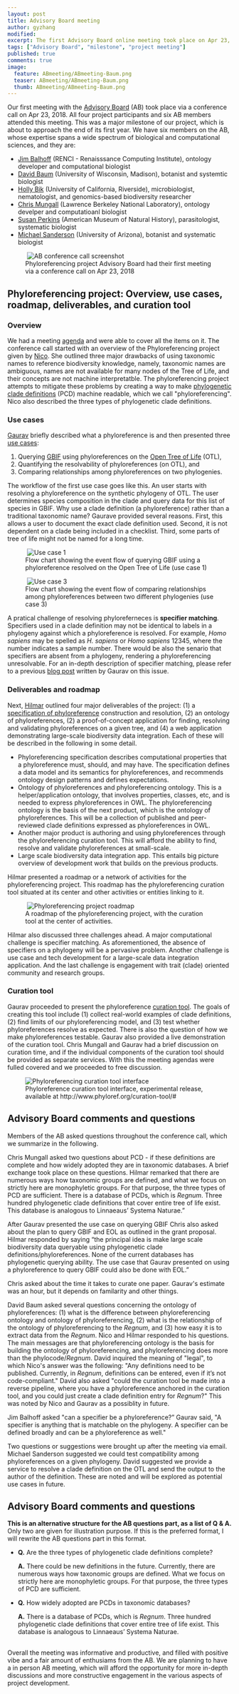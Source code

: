 ```yaml
---
layout: post
title: Advisory Board meeting
author: gyzhang
modified:
excerpt: The first Advisory Board online meeting took place on Apr 23, 2018.
tags: ["Advisory Board", "milestone", "project meeting"]
published: true
comments: true
image:
  feature: ABmeeting/ABmeeting-Baum.png
  teaser: ABmeeting/ABmeeting-Baum.png
  thumb: ABmeeting/ABmeeting-Baum.png
---
```


Our first meeting with the [Advisory Board] (AB) took place via a conference call on Apr 23, 2018. All four project participants and six AB members attended this meeting. This was a major milestone of our project, which is about to approach the end of its first year. We have six members on the AB, whose expertise spans a wide spectrum of biological and computational sciences, and they are:
* [Jim Balhoff] (RENCI - Renaisssance Computing Institute), ontology developer and computational biologist
* [David Baum] (University of Wisconsin, Madison), botanist and systemtic biologist
* [Holly Bik] (University of California, Riverside), microbiologist, nematologist, and genomics-based biodiversity researcher
* [Chris Mungall] (Lawrence Berkeley National Laboratory), ontology develper and computatioanl biologist
* [Susan Perkins] (American Museum of Natural History), parasitologist, systematic biologist
* [Michael Sanderson] (University of Arizona), botanist and systematic biologist

<figure>
  <img src="{{site.url}}//images/ABmeeting/ABmeetig-cover.png" alt="AB conference call screenshot"/>
  <figcaption> Phyloreferencing project Advisory Board had their first meeting via a conference call on Apr 23, 2018 </figcaption>
</figure>

## Phyloreferencing project: Overview, use cases, roadmap, deliverables, and curation tool 

### Overview
We had a meeting [agenda] and were able to cover all the items on it. The conference call started with an overview of the Phyloreferencing project given by [Nico]. She outlined three major drawbacks of using taxonomic names to reference biodiversity knowledge, namely, taxonomic names are ambiguous, names are not available for many nodes of the Tree of Life, and their concepts are not machine interpretatble. The phyloreferencing project attempts to mitigate these problems by creating a way to make [phylogenetic clade definitions] (PCD) machine readable, which we call "phyloreferencing". Nico also described the three types of phylogenetic clade definitions.

### Use cases
[Gaurav] briefly described what a phyloreference is and then presented three [use cases]: 
1. Querying [GBIF] using phyloreferences on the [Open Tree of Life] (OTL),
2. Quantifying the resolvability of phyloreferences (on OTL), and
3. Comparing relationships among phyloreferences on two phylogenies.

The workflow of the first use case goes like this. An user starts with resolving a phyloreference on the synthetic phylogeny of OTL. The user determines species composition in the clade and query data for this list of species in GBIF. Why use a clade definition (a phyloreference) rather than a traditional taxonomic name? Gaurave provided several reasons. First, this allows a user to document the exact clade definition used. Second, it is not dependent on a clade being included in a checklist. Third, some parts of tree of life might not be named for a long time.

<figure>
  <img src="{{site.url}}//images/ABmeeting/OTL_GBIFquery.png" alt="Use case 1"/>
  <figcaption> Flow chart showing the event flow of querying GBIF using a phyloreference resolved on the Open Tree of Life (use case 1) </figcaption>
</figure>

<figure>
  <img src="{{site.url}}//images/ABmeeting/compare_phyloref.png" alt="Use case 3"/>
  <figcaption> Flow chart showing the event flow of comparing relationships among phyloreferences between two different phylogenies (use case 3) </figcaption>
</figure>

A pratical challenge of resolving phyloreferneces is **specifier matching**. Specifiers used in a clade definition may not be identical to labels in a phylogeny against which a phyloreference is resolved. For example, *Homo sapiens* may be spelled as *H. sapiens* or *Homo sapiens* 12345, where the number indicates a sample number. There would be also the senario that specifiers are absent from a phylogeny, rendering a phyloreferencing unresolvable. For an in-depth description of specifier matching, please refer to a previous [blog post] written by Gaurav on this issue.

### Deliverables and roadmap
Next, [Hilmar] outlined four major deliverables of the project: (1) a [specification of phyloreference] construction and resolution, (2) an ontology of phyloreferences, (2) a proof-of-concept application for finding, resolving and validating phyloreferences on a given tree, and (4) a web application demonstrating large-scale biodiversity data integration. Each of these will be described in the following in some detail. 

* Phyloreferencing specification describes computational properties that a phyloreference must, should, and may have. The specification defines a data model and its semantics for phyloreferences, and recommends ontology design patterns and defines expectations.
* Ontology of phyloreferences and phyloreferencing ontology. This is a helper/application ontology, that involves properties, classes, etc, and is needed to express phyloreferences in OWL. The phyloreferencing ontology is the basis of the next product, which is the ontology of phyloreferences. This will be a collection of published and peer-reviewed clade definitions expressed as phyloreferences in OWL.
* Another major product is authoring and using phyloreferences through the phyloreferencing curation tool. This will afford the ability to find, resolve and validate phyloreferences at small-scale.
* Large scale biodiversity data integration app. This entails big picture overview of development work that builds on the previous products.

Hilmar presented a roadmap or a network of activities for the phyloreferencing project. This roadmap has the phyloreferencing curation tool situated at its center and other activities or entities linking to it. 

<figure>
  <img src="{{site.url}}//images/ABmeeting/roadmap.png" alt="Phyloreferencing project roadmap"/>
  <figcaption> A roadmap of the phyloreferencing project, with the curation tool at the center of activities. </figcaption>
</figure>

Hilmar also discussed three challenges ahead. A major computational challenge is specifier matching. As aforementioned, the absence of specifiers on a phylogeny will be a pervasive problem. Another challenge is use case and tech development for a large-scale data integration application. And the last challenge is engagement with trait (clade) oriented community and research groups. 

### Curation tool
Gaurav proceeded to present the phyloreference [curation tool]. The goals of creating this tool include (1) collect real-world examples of clade definitions, (2) find limits of our phyloreferencing model, and (3) test whether phyloreferences resolve as expected. There is also the question of how we make phyloreferences testable. Gaurav also provided a live demonstration of the curation tool. Chris Mungall and Gaurav had a brief discussion on curation time, and if the individual components of the curation tool should be provided as separate services. With this the meeting agendas were fulled covered and we proceeded to free discussion. 

<figure>
  <img src="{{site.url}}//images/ABmeeting/curationtool.png" alt="Phyloreferencing curation tool interface"/>
  <figcaption> Phyloreference curation tool interface, experimental release, available at http://www.phyloref.org/curation-tool/# </figcaption>
</figure>

## Advisory Board comments and questions

Members of the AB asked questions throughout the conference call, which we summarize in the following.

Chris Mungall asked two questions about PCD - if these definitions are complete and how widely adopted they are in taxonomic databases. A brief exchange took place on these questions. Hilmar remarked that there are numerous ways how taxonomic groups are defined, and what we focus on strictly here are monophyletic groups. For that purpose, the three types of PCD are sufficient. There is a database of PCDs, which is *Regnum*. Three hundred phylogenetic clade definitions that cover entire tree of life exist. This database is analogous to Linnaeaus’ Systema Naturae.”

After Gaurav presented the use case on querying GBIF Chris also asked about the plan to query GBIF and EOL as outlined in the grant proposal. Hilmar responded by saying “the principal idea is make large scale biodiversity data queryable using phylogenetic clade definitions/phyloreferences. None of the current databases has phylogenetic querying ability. The use case that Gaurav presented on using a phyloreference to query GBIF could also be done with EOL.” 

Chris asked about the time it takes to curate one paper. Gaurav's estimate was an hour, but it depends on familarity and other things.

David Baum asked several questions concerning the ontology of phyloreferences: (1) what is the difference between phyloreferencing ontology and ontology of phyloreferencing, (2) what is the relationship of the ontology of phyloreferencing to the *Regnum*, and (3) how easy it is to extract data from the *Regnum*. Nico and Hilmar responded to his questions. The main messages are that phyloreferencing ontology is the basis for building the ontology of phyloreferencing, and phyloreferencing does more than the phylocode/*Regnum*. David inquired the meaning of "legal", to which Nico's answer was the following: "Any definitions need to be published. Currently, in *Regnum*, definitions can be entered, even if it’s not code-compliant." David also asked "could the curation tool be made into a reverse pipeline, where you have a phyloreference anchored in the curation tool, and you could just create a clade definition entry for *Regnum*?" This was noted by Nico and Gaurav as a possiblity in future.

Jim Balhoff asked "can a specifier be a phyloreference?” Gaurav said, "A specifier is anything that is matchable on the phylogeny. A specifier can be defined broadly and can be a phyloreference as well." 

Two questions or suggestions were brought up after the meeting via email. Michael Sanderson suggested we could test compatibility among phyloreferences on a given phylogeny. David suggested we provide a service to resolve a clade definition on the OTL and send the output to the author of the definition. These are noted and will be explored as potential use cases in future.

## Advisory Board comments and questions
**This is an alternative structure for the AB questions part, as a list of Q & A.** Only two are given for illustration purpose. If this is the preferred format, I will rewrite the AB questions part in this format. 
* **Q.** Are the three types of phylogenetic clade definitions complete?

  **A.** There could be new definitions in the future. Currently, there are numerous ways how taxonomic groups are defined. What we focus on strictly here are monophyletic groups. For that purpose, the three types of PCD are sufficient. 

* **Q.** How widely adopted are PCDs in taxonomic databases? 

  **A.** There is a database of PCDs, which is *Regnum*. Three hundred phylogenetic clade definitions that cover entire tree of life exist. This database is analogous to Linnaeaus’ Systema Naturae.


##
Overall the meeting was informative and productive, and filled with positive vibe and a fair amount of enthusiams from the AB. We are planning to have a in person AB meeting, which will afford the opportunity for more in-depth discussions and more constructive engagement in the various aspects of project development.

[Advisory Board]: http://www.phyloref.org/people/
[agenda]: https://hackmd.io/Zf4YpcTtSdK6vKE10Evcww?view#Agenda
[blog post]: http://www.phyloref.org/blog/2018/01/matching-nodes-to-phyloreferences/
[Chris Mungall]: http://biosciences.lbl.gov/profiles/chris-mungall-2/
[curation tool]: http://www.phyloref.org/curation-tool/
[David Baum]: https://botany.wisc.edu/staff/baum-david/
[GBIF]: gbif.org
[Gaurav]: http://www.ggvaidya.com/
[Hilmar]: http://lappland.io/
[Holly Bik]: https://www.hollybik.com/
[Jim Balhoff]: https://orcid.org/0000-0002-8688-6599
[Michael Sanderson]: https://eeb.arizona.edu/people/dr-michael-sanderson
[Nico]: https://www.floridamuseum.ufl.edu/museum-voices/nico-cellinese/
[Open Tree of Life]: https://tree.opentreeoflife.org
[phylogenetic clade definitions]: ttps://en.wikipedia.org/wiki/PhyloCode#Phylogenetic_nomenclature
[specification of phyloreference]: https://github.com/phyloref/specification
[Susan Perkins]: https://www.amnh.org/our-research/staff-directory/susan-perkins/
[use cases]: https://hackmd.io/39c0gFdHSfWSTsEcXhfutg?view

